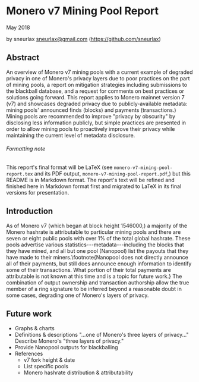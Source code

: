 # Monero v7 Mining Pool Report

May 2018

by sneurlax <sneurlax@gmail.com> (https://github.com/sneurlax)

## Abstract

An overview of Monero v7 mining pools with a current example of degraded privacy in one of Monero's privacy layers due to poor practices on the part of mining pools, a report on mitigation strategies including submissions to the blackball database, and a request for comments on best practices or solutions going forward.  This report applies to Monero mainnet version 7 (v7) and showcases degraded privacy due to publicly-available metadata: mining pools' announced finds (blocks) and payments (transactions.)  Mining pools are recommended to improve "privacy by obscurity" by disclosing less information publicly, but simple practices are presented in order to allow mining pools to proactively improve their privacy while maintaining the current level of metadata disclosure.

###### Formatting note

This report's final format will be LaTeX (see `monero-v7-mining-pool-report.tex` and its PDF output, `monero-v7-mining-pool-report.pdf`,) but this README is in Markdown format.  The report's text will be refined and finished here in Markdown format first and migrated to LaTeX in its final versions for presentation.

## Introduction

As of Monero v7 (which began at block height 1546000,) a majority of the Monero hashrate is attributable to particular mining pools and there are seven or eight public pools with over 1\% of the total global hashrate.  These pools advertise various statistics---metadata---including the blocks that they have mined, and all but one pool (Nanopool) list the payouts that they have made to their miners.\footnote{Nanopool does not directly announce all of their payments, but still does announce enough information to identify some of their transactions.  What portion of their total payments are attributable is not known at this time and is a topic for future work.}  The combination of output ownership and transaction authorship allow the true member of a ring signature to be inferred beyond a reasonable doubt in some cases, degrading one of Monero's layers of privacy.

## Future work

 - Graphs & charts
 - Definitions & descriptions
    "...one of Monero's three layers of privacy..."  Describe Monero's "three layers of privacy."
 - Provide Nanopool outputs for blackballing
 - References
     - v7 fork height & date
     - List specific pools
     - Monero hashrate distribution & attributability
